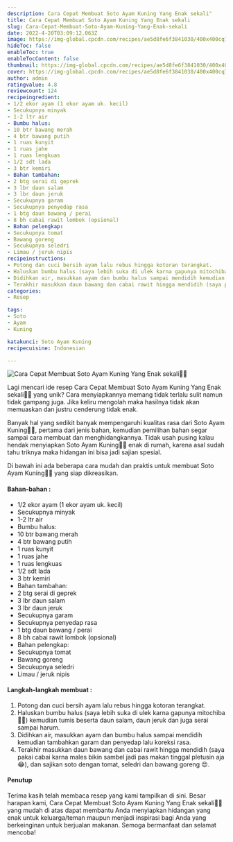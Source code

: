 ```yaml
---
description: Cara Cepat Membuat Soto Ayam Kuning Yang Enak sekali"
title: Cara Cepat Membuat Soto Ayam Kuning Yang Enak sekali
slug: Cara-Cepat-Membuat-Soto-Ayam-Kuning-Yang-Enak-sekali
date: 2022-4-20T03:09:12.063Z
image: https://img-global.cpcdn.com/recipes/ae5d8fe6f3841030/400x400cq70/photo.jpg
hideToc: false
enableToc: true
enableTocContent: false
thumbnail: https://img-global.cpcdn.com/recipes/ae5d8fe6f3841030/400x400cq70/photo.jpg
cover: https://img-global.cpcdn.com/recipes/ae5d8fe6f3841030/400x400cq70/photo.jpg
author: admin
ratingvalue: 4.8
reviewcount: 124
recipeingredient:
- 1/2 ekor ayam (1 ekor ayam uk. kecil)
- Secukupnya minyak
- 1-2 ltr air
- Bumbu halus:
- 10 btr bawang merah
- 4 btr bawang putih
- 1 ruas kunyit
- 1 ruas jahe
- 1 ruas lengkuas
- 1/2 sdt lada
- 3 btr kemiri
- Bahan tambahan:
- 2 btg serai di geprek
- 3 lbr daun salam
- 3 lbr daun jeruk
- Secukupnya garam
- Secukupnya penyedap rasa
- 1 btg daun bawang / perai
- 8 bh cabai rawit lombok (opsional)
- Bahan pelengkap:
- Secukupnya tomat
- Bawang goreng
- Secukupnya seledri
- Limau / jeruk nipis
recipeinstructions:
- Potong dan cuci bersih ayam lalu rebus hingga kotoran terangkat.
- Haluskan bumbu halus (saya lebih suka di ulek karna gapunya mitochiba🤣🤭) kemudian tumis beserta daun salam, daun jeruk dan juga serai sampai harum.
- Didihkan air, masukkan ayam dan bumbu halus sampai mendidih kemudian tambahkan garam dan penyedap lalu koreksi rasa.
- Terakhir masukkan daun bawang dan cabai rawit hingga mendidih (saya pakai cabai karna males bikin sambel jadi pas makan tinggal pletusin aja😂), dan sajikan soto dengan tomat, seledri dan bawang goreng 😍.
categories:
- Resep

tags:
- Soto
- Ayam
- Kuning

katakunci: Soto Ayam Kuning
recipecuisine: Indonesian

---
```


![Cara Cepat Membuat Soto Ayam Kuning Yang Enak sekali👩‍🍳](https://img-global.cpcdn.com/recipes/ae5d8fe6f3841030/400x400cq70/photo.jpg)

Lagi mencari ide resep Cara Cepat Membuat Soto Ayam Kuning Yang Enak sekali👩‍🍳 yang unik? Cara menyiapkannya memang tidak terlalu sulit namun tidak gampang juga. Jika keliru mengolah maka hasilnya tidak akan memuaskan dan justru cenderung tidak enak.

Banyak hal yang sedikit banyak mempengaruhi kualitas rasa dari Soto Ayam Kuning👩‍🍳, pertama dari jenis bahan, kemudian pemilihan bahan segar sampai cara membuat dan menghidangkannya. Tidak usah pusing kalau hendak menyiapkan Soto Ayam Kuning👩‍🍳 enak di rumah, karena asal sudah tahu triknya maka hidangan ini bisa jadi sajian spesial.

Di bawah ini ada beberapa cara mudah dan praktis untuk membuat Soto Ayam Kuning👩‍🍳 yang siap dikreasikan.

<!--inarticleads1-->

#### Bahan-bahan :

- 1/2 ekor ayam (1 ekor ayam uk. kecil)
- Secukupnya minyak
- 1-2 ltr air
- Bumbu halus:
- 10 btr bawang merah
- 4 btr bawang putih
- 1 ruas kunyit
- 1 ruas jahe
- 1 ruas lengkuas
- 1/2 sdt lada
- 3 btr kemiri
- Bahan tambahan:
- 2 btg serai di geprek
- 3 lbr daun salam
- 3 lbr daun jeruk
- Secukupnya garam
- Secukupnya penyedap rasa
- 1 btg daun bawang / perai
- 8 bh cabai rawit lombok (opsional)
- Bahan pelengkap:
- Secukupnya tomat
- Bawang goreng
- Secukupnya seledri
- Limau / jeruk nipis

<!--inarticleads2-->

#### Langkah-langkah membuat :

1. Potong dan cuci bersih ayam lalu rebus hingga kotoran terangkat.
1. Haluskan bumbu halus (saya lebih suka di ulek karna gapunya mitochiba🤣🤭) kemudian tumis beserta daun salam, daun jeruk dan juga serai sampai harum.
1. Didihkan air, masukkan ayam dan bumbu halus sampai mendidih kemudian tambahkan garam dan penyedap lalu koreksi rasa.
1. Terakhir masukkan daun bawang dan cabai rawit hingga mendidih (saya pakai cabai karna males bikin sambel jadi pas makan tinggal pletusin aja😂), dan sajikan soto dengan tomat, seledri dan bawang goreng 😍.

#### Penutup

Terima kasih telah membaca resep yang kami tampilkan di sini. Besar harapan kami, Cara Cepat Membuat Soto Ayam Kuning Yang Enak sekali👩‍🍳 yang mudah di atas dapat membantu Anda menyiapkan hidangan yang enak untuk keluarga/teman maupun menjadi inspirasi bagi Anda yang berkeinginan untuk berjualan makanan. Semoga bermanfaat dan selamat mencoba!